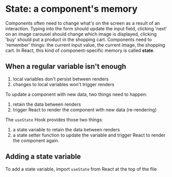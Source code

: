 # State:  a component's memory

Components often need to change what's on the screen as a result of an
interaction.  Typing into the form should update the input field, clicking
'next' on an image carousel should change which image is displayed, clicking
'buy' should put a product in the shopping cart.  Components need to 'remember'
things:  the current input value, the current image, the shopping cart.  In
React, this kind of component-specific memory is called **state**. 

## When a regular variable isn't enough
1. local variables don't persist between renders
2. changes to local variables won't trigger renders

To update a component with new data, two things need to happen:  
1. retain the data between renders
2. trigger React to render the component with new data (re-rendering)

The `useState` Hook provides those two things: 
1. a state variable to retain the data between renders
2. a state setter function to update the variable and trigger React to render
   the component again. 

## Adding a state variable
To add a state variable, import `useState` from React at the top of the file


